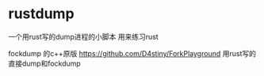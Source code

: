 # rustdump
一个用rust写的dump进程的小脚本
用来练习rust

fockdump 的c++原版   https://github.com/D4stiny/ForkPlayground
用rust写的直接dump和fockdump

